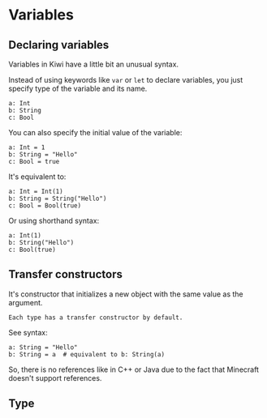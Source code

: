 # Variables

## Declaring variables

Variables in Kiwi have a little bit an unusual syntax.

Instead of using keywords like `var` or `let` to declare variables, 
you just specify type of the variable and its name.

```kiwi
a: Int
b: String
c: Bool
```

You can also specify the initial value of the variable:

```kiwi
a: Int = 1
b: String = "Hello"
c: Bool = true
```

It's equivalent to:

```kiwi
a: Int = Int(1)
b: String = String("Hello")
c: Bool = Bool(true)
```

Or using shorthand syntax:

```kiwi
a: Int(1)
b: String("Hello")
c: Bool(true)
```

## Transfer constructors

It's constructor that initializes a new object with the same value as the argument.

```admonish note
Each type has a transfer constructor by default.
```

See syntax:

```kiwi
a: String = "Hello"
b: String = a  # equivalent to b: String(a)
```

So, there is no references like in C++ or Java due to the fact
that Minecraft doesn't support references.

## Type 


